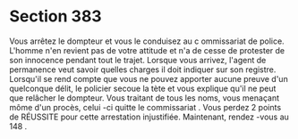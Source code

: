 # Section 383

Vous arrêtez le dompteur et vous le conduisez au c ommissariat de police. L'homme n'en
revient pas de votre attitude et n'a de cesse de protester de son innocence pendant tout le
trajet. Lorsque vous arrivez, l'agent de permanence veut savoir quelles charges il doit
indiquer sur son registre. Lorsqu'il se rend compte que vous ne pouvez apporter aucune
preuve d'un quelconque délit, le policier secoue la tète et vous explique qu'il ne peut que
relâcher le dompteur. Vous traitant de tous les noms, vous menaçant môme d'un procès,
celui -ci quitte le commissariat . Vous perdez 2 points de RÉUSSITE pour cette arrestation
injustifiée. Maintenant, rendez -vous au  148 .